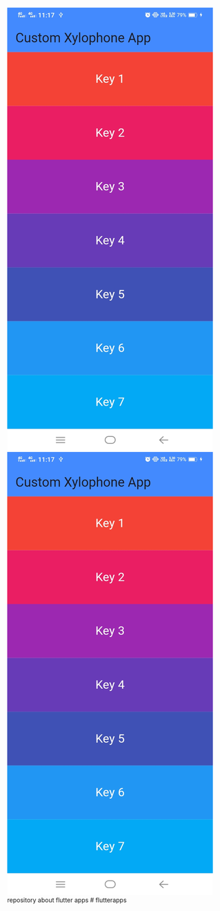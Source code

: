 ![Alt text](/images/Screenshot_20241008_111734.jpg)
![Alt text](/images/Screenshot_20241008_111734.jpg)
repository about flutter apps # flutterapps
